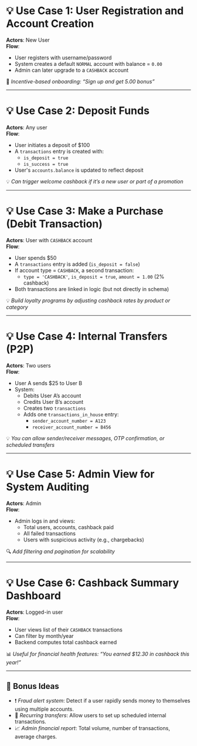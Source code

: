 # 💡 Use Case 1: User Registration and Account Creation

**Actors**: New User  
**Flow**:
- User registers with username/password  
- System creates a default `NORMAL` account with balance = `0.00`  
- Admin can later upgrade to a `CASHBACK` account  

📌 *Incentive-based onboarding: “Sign up and get 5.00 bonus”*

---

# 💡 Use Case 2: Deposit Funds

**Actors**: Any user  
**Flow**:
- User initiates a deposit of $100  
- A `transactions` entry is created with:  
  - `is_deposit = true`  
  - `is_success = true`  
- User's `accounts.balance` is updated to reflect deposit  

💡 *Can trigger welcome cashback if it’s a new user or part of a promotion*

---

# 💡 Use Case 3: Make a Purchase (Debit Transaction)

**Actors**: User with `CASHBACK` account  
**Flow**:
- User spends $50  
- A `transactions` entry is added (`is_deposit = false`)  
- If account type = `CASHBACK`, a second transaction:  
  - `type = 'CASHBACK'`, `is_deposit = true`, `amount = 1.00` (2% cashback)  
- Both transactions are linked in logic (but not directly in schema)  

💡 *Build loyalty programs by adjusting cashback rates by product or category*

---

# 💡 Use Case 4: Internal Transfers (P2P)

**Actors**: Two users  
**Flow**:
- User A sends $25 to User B  
- System:  
  - Debits User A’s account  
  - Credits User B’s account  
  - Creates two `transactions`  
  - Adds one `transactions_in_house` entry:  
    - `sender_account_number = A123`  
    - `receiver_account_number = B456`  

💡 *You can allow sender/receiver messages, OTP confirmation, or scheduled transfers*

---

# 💡 Use Case 5: Admin View for System Auditing

**Actors**: Admin  
**Flow**:
- Admin logs in and views:  
  - Total users, accounts, cashback paid  
  - All failed transactions  
  - Users with suspicious activity (e.g., chargebacks)  

🔍 *Add filtering and pagination for scalability*

---

# 💡 Use Case 6: Cashback Summary Dashboard

**Actors**: Logged-in user  
**Flow**:
- User views list of their `CASHBACK` transactions  
- Can filter by month/year  
- Backend computes total cashback earned  

📊 *Useful for financial health features: “You earned $12.30 in cashback this year!”*

---

## 🎯 Bonus Ideas

- ❗ *Fraud alert system*: Detect if a user rapidly sends money to themselves using multiple accounts.  
- 📆 *Recurring transfers*: Allow users to set up scheduled internal transactions.  
- 📈 *Admin financial report*: Total volume, number of transactions, average charges.
